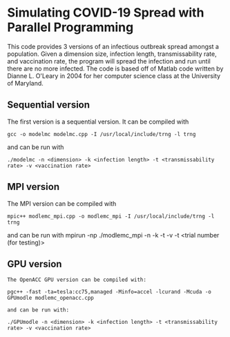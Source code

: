 # Simulating COVID-19 Spread with Parallel Programming

This code provides 3 versions of an infectious outbreak spread amongst a population. Given a dimension size, infection length, transmissability rate, and vaccination rate, the program will spread the infection and run until there are no more infected. The code is based off of Matlab code written by Dianne L. O'Leary in 2004 for her computer science class at the University of Maryland.

## Sequential version
The first version is a sequential version. It can be compiled with

    gcc -o modelmc modelmc.cpp -I /usr/local/include/trng -l trng

and can be run with

    ./modelmc -n <dimension> -k <infection length> -t <transmissability rate> -v <vaccination rate>

## MPI version
The MPI version can be compiled with

    mpic++ modlemc_mpi.cpp -o modlemc_mpi -I /usr/local/include/trng -l trng

and can be run with 
    mpirun -np <number of processes> ./modlemc_mpi -n <dimension> -k <infection length> -t <transmissability rate> -v <vaccination rate> -t <trial number (for testing)>

## GPU version
    The OpenACC GPU version can be compiled with:
    
    pgc++ -fast -ta=tesla:cc75,managed -Minfo=accel -lcurand -Mcuda -o GPUmodle modlemc_openacc.cpp
    
    and can be run with:
    
    ./GPUmodle -n <dimension> -k <infection length> -t <transmissability rate> -v <vaccination rate>
    
